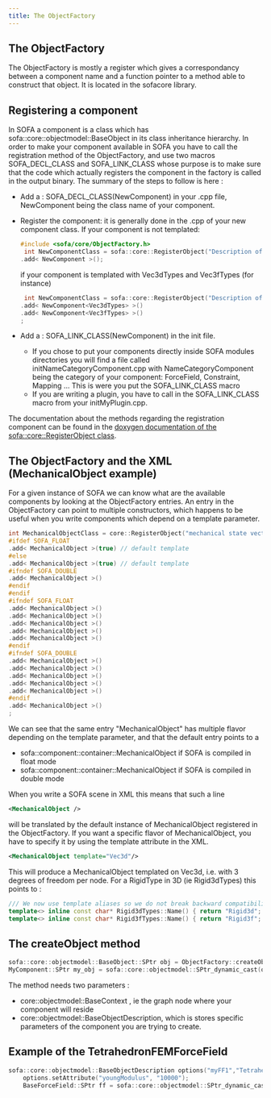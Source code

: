 ```yaml
---
title: The ObjectFactory
---
```


The ObjectFactory
-----------------

The ObjectFactory is mostly a register which gives a correspondancy
between a component name and a function pointer to a method able to
construct that object. It is located in the sofacore library.

Registering a component
-----------------------

In SOFA a component is a class which has
sofa::core::objectmodel::BaseObject in its class inheritance hierarchy.
In order to make your component available in SOFA you have to call the
registration method of the ObjectFactory, and use two macros
SOFA\_DECL\_CLASS and SOFA\_LINK\_CLASS whose purpose is to make sure
that the code which actually registers the component in the factory is
called in the output binary. The summary of the steps to follow is here
:

-   Add a : SOFA\_DECL\_CLASS(NewComponent) in your .cpp file,
    NewComponent being the class name of your component.
-   Register the component: it is generally done in the .cpp of your new
    component class. If your component is not templated:

    ``` cpp
    #include <sofa/core/ObjectFactory.h>
     int NewComponentClass = sofa::core::RegisterObject("Description of your component")
    .add< NewComponent >();
    ```

    if your component is templated with Vec3dTypes and Vec3fTypes
    (for instance)

    ``` cpp
     int NewComponentClass = sofa::core::RegisterObject("Description of your component")
    .add< NewComponent<Vec3dTypes> >()
    .add< NewComponent<Vec3fTypes> >()
    ;
    ```

-   Add a : SOFA\_LINK\_CLASS(NewComponent) in the init file.
    -   If you chose to put your components directly inside SOFA modules
        directories you will find a file called
        initNameCategoryComponent.cpp with NameCategoryComponent being
        the category of your component: ForceField, Constraint,
        Mapping ... This is were you put the SOFA\_LINK\_CLASS macro
    -   If you are writing a plugin, you have to call in the
        SOFA\_LINK\_CLASS macro from your initMyPlugin.cpp.

The documentation about the methods regarding the registration component
can be found in the [doxygen documentation of the
sofa::core::RegisterObject
class](https://www.sofa-framework.org/api/SOFA/classsofa_1_1core_1_1_register_object.html "RegisterObject class").

The ObjectFactory and the XML (**MechanicalObject** example)
------------------------------------------------------------

For a given instance of SOFA we can know what are the available
components by looking at the ObjectFactory entries. An entry in the
ObjectFactory can point to multiple constructors, which happens to be
useful when you write components which depend on a template parameter.

``` cpp
int MechanicalObjectClass = core::RegisterObject("mechanical state vectors")
#ifdef SOFA_FLOAT
.add< MechanicalObject >(true) // default template
#else
.add< MechanicalObject >(true) // default template
#ifndef SOFA_DOUBLE
.add< MechanicalObject >()
#endif
#endif
#ifndef SOFA_FLOAT
.add< MechanicalObject >()
.add< MechanicalObject >()
.add< MechanicalObject >()
.add< MechanicalObject >()
.add< MechanicalObject >()
#endif
#ifndef SOFA_DOUBLE
.add< MechanicalObject >()
.add< MechanicalObject >()
.add< MechanicalObject >()
.add< MechanicalObject >()
.add< MechanicalObject >()
#endif
.add< MechanicalObject >()
;
```

We can see that the same entry "MechanicalObject" has multiple flavor
depending on the template parameter, and that the default entry points
to a

-   sofa::component::container::MechanicalObject if SOFA is compiled in
    float mode
-   sofa::component::container::MechanicalObject if SOFA is compiled in
    double mode

When you write a SOFA scene in XML this means that such a line

```xml
<MechanicalObject />
```

will be translated by the default instance of MechanicalObject
registered in the ObjectFactory. If you want a specific flavor of
MechanicalObject, you have to specify it by using the template attribute
in the XML.

```xml
<MechanicalObject template="Vec3d"/>
```

This will produce a MechanicalObject templated on Vec3d, i.e. with 3
degrees of freedom per node. For a RigidType in 3D (ie Rigid3dTypes) this points to :

``` cpp
/// We now use template aliases so we do not break backward compatibility
template<> inline const char* Rigid3dTypes::Name() { return "Rigid3d"; }
template<> inline const char* Rigid3fTypes::Name() { return "Rigid3f"; }
```

The createObject method
-----------------------

``` cpp
sofa::core::objectmodel::BaseObject::SPtr obj = ObjectFactory::createObject( /* objectmodel::BaseContext* */ context, /* objectmodel::BaseObjectDescription* */arg);
MyComponent::SPtr my_obj = sofa::core::objectmodel::SPtr_dynamic_cast(obj);
```

The method needs two parameters :

-   core::objectmodel::BaseContext , ie the graph node where your
    component will reside
-   core::objectmodel::BaseObjectDescription, which is stores specific
    parameters of the component you are trying to create.

Example of the TetrahedronFEMForceField
---------------------------------------

``` cpp
sofa::core::objectmodel::BaseObjectDescription options("myFF1","TetrahedronFEMForceField");
    options.setAttribute("youngModulus", "10000");
    BaseForceField::SPtr ff = sofa::core::objectmodel::SPtr_dynamic_cast(sofa::core::ObjectFactory::CreateObject(node, &options));
```

 
